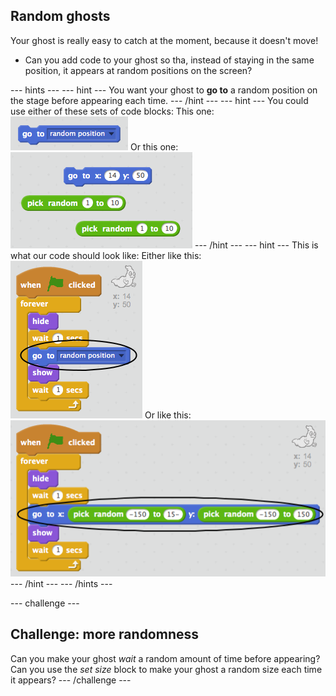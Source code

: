 ## Random ghosts

Your ghost is really easy to catch at the moment, because it doesn't move!

+ Can you add code to your ghost so tha, instead of staying in the same position, it appears at random positions on the screen?

--- hints ---
--- hint ---
You want your ghost to __go to__ a random position on the stage before appearing each time.
--- /hint ---
--- hint ---
You could use either of these sets of code blocks:
This one:
![screenshot](images/ghost-random-blocks-1.png)
Or this one:
![screenshot](images/ghost-random-blocks-2.png)
--- /hint ---
--- hint ---
This is what our code should look like:
Either like this:
![screenshot](images/ghost-random-code-1.png)
Or like this:
![screenshot](images/ghost-random-code-2.png)
--- /hint ---
--- /hints ---

--- challenge ---
## Challenge: more randomness
Can you make your ghost _wait_ a random amount of time before appearing? Can you use the _set size_ block to make your ghost a random size each time it appears?
--- /challenge ---
